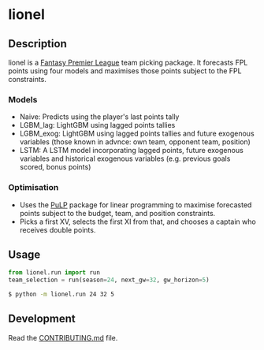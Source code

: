 # lionel

## Description
lionel is a [Fantasy Premier League]([url](https://fantasy.premierleague.com/)) team picking package. It forecasts FPL points using four models and maximises those points subject to the FPL constraints.

### Models
- Naive: Predicts using the player's last points tally
- LGBM_lag: LightGBM using lagged points tallies
- LGBM_exog: LightGBM using lagged points tallies and future exogenous variables (those known in advnce: own team, opponent team, position)
- LSTM: A LSTM model incorporating lagged points, future exogenous variables and historical exogenous variables (e.g. previous goals scored, bonus points)


### Optimisation
- Uses the [PuLP]([url](https://coin-or.github.io/pulp/)) package for linear programming to maximise forecasted points subject to the budget, team, and position constraints. 
- Picks a first XV, selects the first XI from that, and chooses a captain who receives double points.

## Usage
```py
from lionel.run import run
team_selection = run(season=24, next_gw=32, gw_horizon=5)
```

```bash
$ python -m lionel.run 24 32 5
```

## Development
Read the [CONTRIBUTING.md](CONTRIBUTING.md) file.
